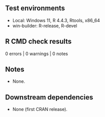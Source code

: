 ## Test environments
* Local: Windows 11, R 4.4.3, Rtools, x86_64
* win-builder: R-release, R-devel

## R CMD check results
0 errors | 0 warnings | 0 notes

## Notes
* None.

## Downstream dependencies
* None (first CRAN release).
